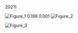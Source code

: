 20211


![Figure_1](https://github.com/PyDiMEHT/cuda/assets/154764201/7e68be15-2e2b-4aab-8ec4-35b2222a7cc7)
0.199
0.001
![Figure_2](https://github.com/PyDiMEHT/cuda/assets/154764201/f9fad0a4-942f-4f53-9ba9-6621ac096d03)



![Figure_3](https://github.com/PyDiMEHT/cuda/assets/154764201/70d33410-04c9-42a2-bc92-cfb923d39d18)
